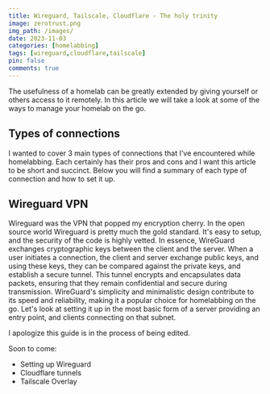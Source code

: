 ```yaml
---
title: Wireguard, Tailscale, Cloudflare - The holy trinity
image: zerotrust.png
img_path: /images/
date: 2023-11-03
categories: [homelabbing]
tags: [wireguard,cloudflare,tailscale]
pin: false
comments: true
---
```


The usefulness of a homelab can be greatly extended by giving yourself or others access to it remotely. In this article we will take a look at some of the ways to manage your homelab on the go.

## Types of connections

I wanted to cover 3 main types of connections that I've encountered while homelabbing. Each certainly has their pros and cons and I want this article to be short and succinct. Below you will find a summary of each type of connection and how to set it up.

## Wireguard VPN

Wireguard was the VPN that popped my encryption cherry. In the open source world Wireguard is pretty much the gold standard. It's easy to setup, and the security of the code is highly vetted. In essence, WireGuard exchanges cryptographic keys between the client and the server. When a user initiates a connection, the client and server exchange public keys, and using these keys, they can be compared against the private keys, and establish a secure tunnel. This tunnel encrypts and encapsulates data packets, ensuring that they remain confidential and secure during transmission. WireGuard's simplicity and minimalistic design contribute to its speed and reliability, making it a popular choice for homelabbing on the go. Let's look at setting it up in the most basic form of a server providing an entry point, and clients connecting on that subnet.

I apologize this guide is in the process of being edited.

Soon to come:
- Setting up Wireguard
- Cloudflare tunnels
- Tailscale Overlay
